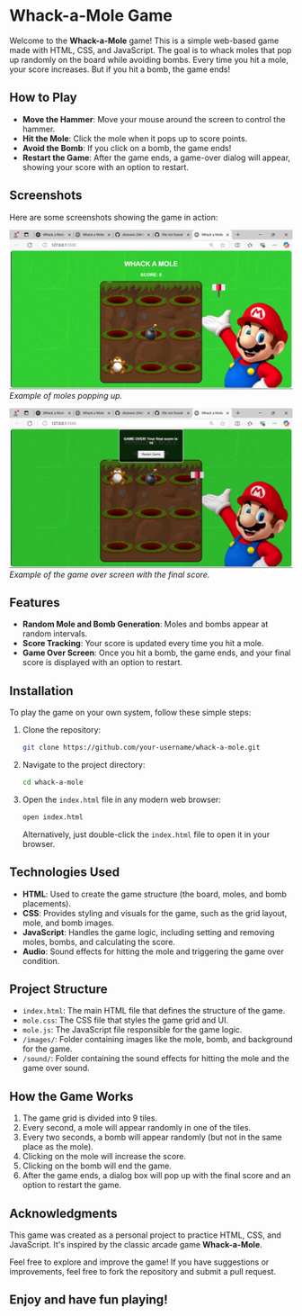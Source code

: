 # Whack-a-Mole Game

Welcome to the **Whack-a-Mole** game! This is a simple web-based game made with HTML, CSS, and JavaScript. The goal is to whack moles that pop up randomly on the board while avoiding bombs. Every time you hit a mole, your score increases. But if you hit a bomb, the game ends!

## How to Play

- **Move the Hammer**: Move your mouse around the screen to control the hammer.
- **Hit the Mole**: Click the mole when it pops up to score points.
- **Avoid the Bomb**: If you click on a bomb, the game ends!
- **Restart the Game**: After the game ends, a game-over dialog will appear, showing your score with an option to restart.

## Screenshots

Here are some screenshots showing the game in action:

![Game in Progress](./images/screenshot1.png)
*Example of moles popping up.*

![Game Over Dialog](./images/screenshot2.png)
*Example of the game over screen with the final score.*

## Features

- **Random Mole and Bomb Generation**: Moles and bombs appear at random intervals.
- **Score Tracking**: Your score is updated every time you hit a mole.
- **Game Over Screen**: Once you hit a bomb, the game ends, and your final score is displayed with an option to restart.

## Installation

To play the game on your own system, follow these simple steps:

1. Clone the repository:

   ```bash
   git clone https://github.com/your-username/whack-a-mole.git
   ```

2. Navigate to the project directory:

   ```bash
   cd whack-a-mole
   ```

3. Open the `index.html` file in any modern web browser:

   ```bash
   open index.html
   ```

   Alternatively, just double-click the `index.html` file to open it in your browser.

## Technologies Used

- **HTML**: Used to create the game structure (the board, moles, and bomb placements).
- **CSS**: Provides styling and visuals for the game, such as the grid layout, mole, and bomb images.
- **JavaScript**: Handles the game logic, including setting and removing moles, bombs, and calculating the score.
- **Audio**: Sound effects for hitting the mole and triggering the game over condition.

## Project Structure

- `index.html`: The main HTML file that defines the structure of the game.
- `mole.css`: The CSS file that styles the game grid and UI.
- `mole.js`: The JavaScript file responsible for the game logic.
- `/images/`: Folder containing images like the mole, bomb, and background for the game.
- `/sound/`: Folder containing the sound effects for hitting the mole and the game over sound.

## How the Game Works

1. The game grid is divided into 9 tiles.
2. Every second, a mole will appear randomly in one of the tiles.
3. Every two seconds, a bomb will appear randomly (but not in the same place as the mole).
4. Clicking on the mole will increase the score.
5. Clicking on the bomb will end the game.
6. After the game ends, a dialog box will pop up with the final score and an option to restart the game.

## Acknowledgments

This game was created as a personal project to practice HTML, CSS, and JavaScript. It's inspired by the classic arcade game **Whack-a-Mole**. 

Feel free to explore and improve the game! If you have suggestions or improvements, feel free to fork the repository and submit a pull request.

## Enjoy and have fun playing!
